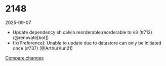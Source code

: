 # 2148

2025-09-07

- Update dependency sh.calvin.reorderable:reorderable to v3 (#712) (@renovate[bot])
- fix(Preference): Unable to update due to datastore can only be initiated once (#737) (@ArthurKun21)

[Compare changes](https://github.com/ArthurKun21/fga-preview/compare/00ce55a1...0b5f9b64)
